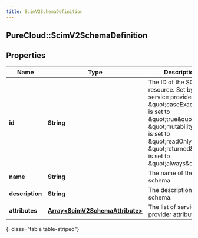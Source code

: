 ```yaml
---
title: ScimV2SchemaDefinition
---
```

## PureCloud::ScimV2SchemaDefinition

## Properties

|Name | Type | Description | Notes|
|------------ | ------------- | ------------- | -------------|
| **id** | **String** | The ID of the SCIM resource. Set by the service provider. \&quot;caseExact\&quot; is set to \&quot;true\&quot;. \&quot;mutability\&quot; is set to \&quot;readOnly\&quot;. \&quot;returned\&quot; is set to \&quot;always\&quot;. | [optional] |
| **name** | **String** | The name of the schema. | [optional] |
| **description** | **String** | The description of the schema. | [optional] |
| **attributes** | [**Array&lt;ScimV2SchemaAttribute&gt;**](ScimV2SchemaAttribute.html) | The list of service provider attributes. | [optional] |
{: class="table table-striped"}


